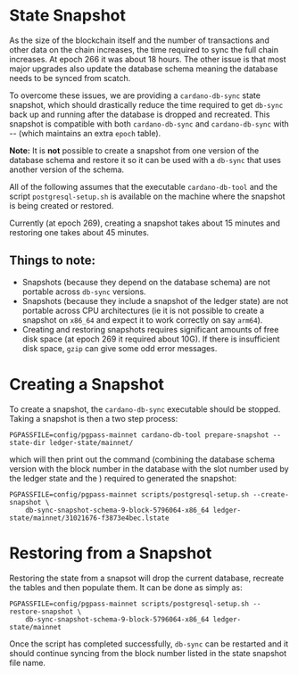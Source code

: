 # State Snapshot

As the size of the blockchain itself and the number of transactions and other data on the chain
increases, the time required to sync the full chain increases. At epoch 266 it was about 18 hours.
The other issue is that most major upgrades also update the database schema meaning the database
needs to be synced from scatch.

To overcome these issues, we are providing a `cardano-db-sync` state snapshot, which should
drastically reduce the time required to get `db-sync` back up and running after the database is
dropped and recreated. This snapshot is compatible with both `cardano-db-sync` and
`cardano-db-sync` with -- (which maintains an extra `epoch` table).

**Note:** It is **not** possible to create a snapshot from one version of the database schema and
restore it so it can be used with a `db-sync` that uses another version of the schema.

All of the following assumes that the executable `cardano-db-tool` and the script
`postgresql-setup.sh` is available on the machine where the snapshot is being created or restored.

Currently (at epoch 269), creating a snapshot takes about 15 minutes and restoring one takes about
45 minutes.

## Things to note:
* Snapshots (because they depend on the database schema) are not portable across `db-sync` versions.
* Snapshots (because they include a snapshot of the ledger state) are not portable across CPU
  architectures (ie it is not possible to create a snapshot on `x86_64` and expect it to work
  correctly on say `arm64`).
* Creating and restoring snapshots requires significant amounts of free disk space (at epoch 269
  it required about 10G). If there is insufficient disk space, `gzip` can give some odd error
  messages.

# Creating a Snapshot

To create a snapshot, the `cardano-db-sync` executable should be stopped. Taking a snapshot is
then a two step process:

```
PGPASSFILE=config/pgpass-mainnet cardano-db-tool prepare-snapshot --state-dir ledger-state/mainnet/
```
which will then print out the command (combining the database schema version with the block number
in the database with the slot number used by the ledger state and the ) required to generated the snapshot:
```
PGPASSFILE=config/pgpass-mainnet scripts/postgresql-setup.sh --create-snapshot \
    db-sync-snapshot-schema-9-block-5796064-x86_64 ledger-state/mainnet/31021676-f3873e4bec.lstate
```

# Restoring from a Snapshot

Restoring the state from a snapsot will drop the current database, recreate the tables and then
populate them. It can be done as simply as:
```
PGPASSFILE=config/pgpass-mainnet scripts/postgresql-setup.sh --restore-snapshot \
	db-sync-snapshot-schema-9-block-5796064-x86_64 ledger-state/mainnet
```

Once the script has completed successfully, `db-sync` can be restarted and it should continue
syncing from the block number listed in the state snapshot file name.

